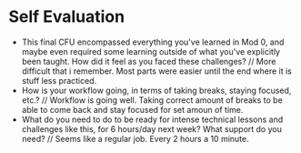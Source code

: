 # Self Evaluation

- This final CFU encompassed everything you've learned in Mod 0, and maybe even required some learning outside of what you've explicitly been taught. How did it feel as you faced these challenges?
// More difficult that i remember.  Most parts were easier until the end where it is stuff less practiced.
- How is your workflow going, in terms of taking breaks, staying focused, etc.?
// Workflow is going well.  Taking correct amount of breaks to be able to come back and stay focused for set amoun of time.
- What do you need to do to be ready for intense technical lessons and challenges like this, for 6 hours/day next week? What support do you need?
// Seems like a regular job.  Every 2 hours a 10 minute.
